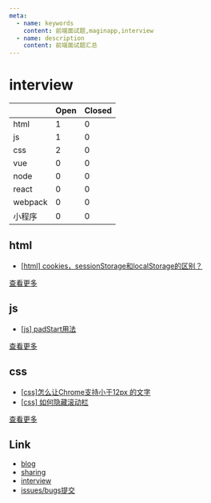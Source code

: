 ```yaml
---
meta:
  - name: keywords
    content: 前端面试题,maginapp,interview
  - name: description
    content: 前端面试题汇总
---
```


# interview

|      | Open | Closed |
| :--- | :--- | ----- |
| html | 1 | 0 |
| js | 1 | 0 |
| css | 2 | 0 |
| vue | 0 | 0 |
| node | 0 | 0 |
| react | 0 | 0 |
| webpack | 0 | 0 |
| 小程序 | 0 | 0 |

## html

* [[html] cookies，sessionStorage和localStorage的区别？](https://github.com/maginapp/sharing-technology-article/issues/12)

[查看更多](https://github.com/maginapp/sharing-technology-article/issues?q=is%3Aopen+is%3Aissue+label%3Ahtml)
## js

* [[js] padStart用法](https://github.com/maginapp/sharing-technology-article/issues/10)

[查看更多](https://github.com/maginapp/sharing-technology-article/issues?q=is%3Aopen+is%3Aissue+label%3Ajs)
## css

* [[css]怎么让Chrome支持小于12px 的文字](https://github.com/maginapp/sharing-technology-article/issues/11)
* [[css] 如何隐藏滚动栏](https://github.com/maginapp/sharing-technology-article/issues/9)

[查看更多](https://github.com/maginapp/sharing-technology-article/issues?q=is%3Aopen+is%3Aissue+label%3Acss)

## Link

* [blog](./../blog/)
* [sharing](./../interview/)
* [interview](./../sharing/)
* [issues/bugs提交](https://github.com/maginapp/sharing-technology-article/issues)
